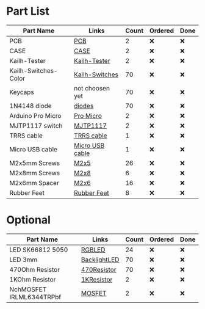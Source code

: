 # Part List

| Part Name            | Links                | Count       | Ordered     | Done        |
| -------------------- | -------------------- | ----------- | ----------- | ----------- |
| PCB                  |[PCB][1]              | 2           | :x:         | :x:         |
| CASE                 |[CASE][2]             | 2           | :x:         | :x:         |
| Kailh-Tester         |[Kailh-Tester][3]     | 2           | :x:         | :x:         |
| Kailh-Switches-Color |[Kailh-Switches][4]   | 70          | :x:         | :x:         |
| Keycaps              |not choosen yet       | 70          | :x:         | :x:         |
| 1N4148 diode         |[diodes][6]           | 70          | :x:         | :x:         |
| Arduino Pro Micro    |[Pro Micro][7]        | 2           | :x:         | :x:         |
| MJTP1117 switch      |[MJTP1117][8]         | 2           | :x:         | :x:         |
| TRRS cable           |[TRRS cable][9]       | 1           | :x:         | :x:         |
| Micro USB cable      |[Micro USB cable][10] | 1           | :x:         | :x:         |
| M2x5mm Screws        |[M2x5][11]            | 26          | :x:         | :x:         |
| M2x8mm Screws        |[M2x8][11]            | 6           | :x:         | :x:         |
| M2x6mm Spacer        |[M2x6][12]            | 16          | :x:         | :x:         |
| Rubber Feet          |[Rubber Feet][13]     | 8           | :x:         | :x:         |

# Optional

| Part Name                | Links                | Count       | Ordered     | Done        |
| ------------------------ | -------------------- | ----------- | ----------- | ----------- |
| LED SK66812 5050         |[RGBLED][14]          | 24          | :x:         | :x:         |
| LED 3mm                  |[BacklightLED][15]    | 70          | :x:         | :x:         |
| 470Ohm Resistor          |[470Resistor][16]     | 70          | :x:         | :x:         |
| 1KOhm Resistor           |[1KResistor][16]      | 2           | :x:         | :x:         |
| NchMOSFET IRLML6344TRPbf |[MOSFET][17]          | 2           | :x:         | :x:         |


[1]:https://github.com/omkbd/ErgoDash/tree/master/PCB
[2]:https://github.com/omkbd/ErgoDash/tree/master/Case
[3]:https://de.aliexpress.com/item/33004266279.html
[4]:https://de.aliexpress.com/item/32879369291.html
[5]:https://needs_to_repleced.de
[6]:https://de.aliexpress.com/item/1934432186.html
[7]:https://de.aliexpress.com/item/1005001621886380.html
[8]:https://de.farnell.com/apem/mjtp1117/tactile-sw-spst-0-05a-12vdc-th/dp/2858318
[9]:https://zapcables.com/diy-trrs-cable-kit/
[10]:https://de.aliexpress.com/item/4000311331611.html
[11]:https://de.aliexpress.com/item/10000181324125.html
[12]:https://de.aliexpress.com/item/4000239735518.html
[13]:https://de.aliexpress.com/item/33030992785.html
[14]:https://de.aliexpress.com/item/32527626500.html
[15]:https://de.aliexpress.com/item/32281183062.html
[16]:https://de.aliexpress.com/item/1005002005031759.html
[17]:https://de.aliexpress.com/item/4001079662735.html
